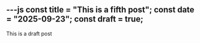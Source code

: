 ---js
const title = "This is a fifth post";
const date = "2025-09-23";
const draft = true;
---
This is a draft post
